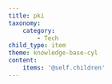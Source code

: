 ```yaml
---
title: pki
taxonomy:
    category:
        - Tech
child_type: item
theme: knowledge-base-cyl
content:
    items: '@self.children'
---
```


